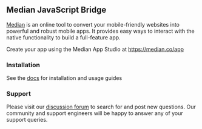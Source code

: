 ##  Median JavaScript Bridge

[Median](https://median.co) is an online tool to convert your mobile-friendly websites into powerful and robust mobile apps. It provides easy ways to interact with the native functionality to build a full-feature app.

Create your app using the Median App Studio at https://median.co/app

### Installation

See the [docs](https://median.co/docs/npm-package) for installation and usage guides

### Support

Please visit our [discussion forum](https://median.co/discuss) to search for and post new questions. Our community and support engineers will be happy to answer any of your support queries.